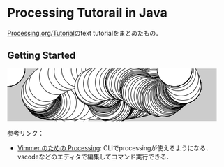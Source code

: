 # Processing Tutorail in Java
[Processing.org/Tutorial](https://processing.org/tutorials)のtext tutorialをまとめたもの．

## Getting Started
![getting_started](https://github.com/KotaTakeda/processing_learning/blob/master/from_org_java/getting_started/output.png)

参考リンク：
- [Vimmer のための Processing](https://qiita.com/utahkaA/items/d85bc2cff6ec94e5d16b): CLIでprocessingが使えるようになる．vscodeなどのエディタで編集してコマンド実行できる．
